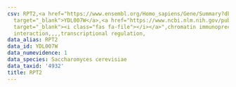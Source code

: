 ```yaml
---
csv: RPT2,<a href="https://www.ensembl.org/Homo_sapiens/Gene/Summary?db=core;g=YDL007W"
  target="_blank">YDL007W</a>,<a href="https://www.ncbi.nlm.nih.gov/pubmed/16709784"
  target="_blank"><i class="fas fa-file"></i></a>",chromatin immunoprecipitation assay,direct
  interaction,,,,transcriptional regulation,
data_alias: RPT2
data_id: YDL007W
data_numevidence: 1
data_species: Saccharomyces cerevisiae
data_taxid: '4932'
title: RPT2
---
```

